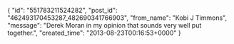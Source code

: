  {
   "id": "551783211524282",
   "post_id": "462493170453287_482690341766903",
   "from_name": "Kobi J Timmons",
   "message": "Derek Moran in my opinion that sounds very well put together.",
   "created_time": "2013-08-23T00:16:53+0000"
 }
